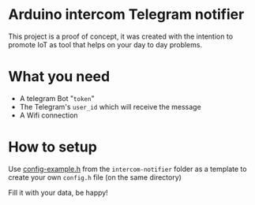 # Arduino intercom Telegram notifier

This project is a proof of concept, it was created with the intention to promote IoT as tool that helps on your day to day problems.

# What you need

- A telegram Bot "`token`"
- The Telegram's `user_id` which will receive the message
- A Wifi connection

# How to setup

Use [config-example.h](/intercom-hotifier/config-example.h) from the `intercom-notifier` folder as a template to create your own `config.h` file (on the same directory)

Fill it with your data, be happy!